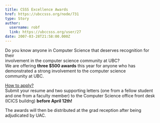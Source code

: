 ```yaml
---
title: CSSS Excellence Awards  
href: https://ubccsss.org/node/731
type: Story
author:
  username: robf
  link: https://ubccsss.org/user/27
date: 2007-03-28T21:58:00.000Z
---
```


<div class="field field-name-body field-type-text-with-summary field-label-hidden"><div class="field-items"><div class="field-item even"><p>Do you know anyone in Computer Science that deserves recognition for their<br>
involvement in the computer science community at UBC?<br>
We are offering <b>three $500 awards</b> this year for anyone who has<br>
demonstrated a strong involvement to the computer science<br>
community at UBC.  </p>
<p><u>How to apply?</u><br>
Submit your resume and two supporting letters (one from a fellow student<br>
and one from a faculty member) to the Computer Science office front desk<br>
(ICICS buildng) <b>before April 12th!</b></p>
<p>The awards will then be distributed at the grad reception after being<br>
adjudicated by UAC.    </p>
</div></div></div>    <footer>
          </footer>